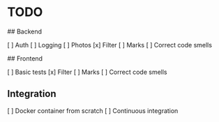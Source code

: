 # TODO

## Backend

[ ] Auth
[ ] Logging
[ ] Photos
[x] Filter
[ ] Marks
[ ] Correct code smells

## Frontend

[ ] Basic tests
[x] Filter
[ ] Marks
[ ] Correct code smells

## Integration

[ ] Docker container from scratch
[ ] Continuous integration
